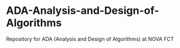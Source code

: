 # ADA-Analysis-and-Design-of-Algorithms
Repository for ADA (Analysis and Design of Algorithms) at NOVA FCT

